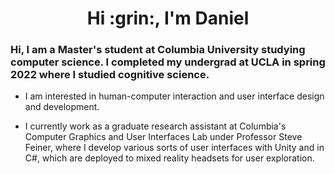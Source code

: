 <h1 align='center'> Hi :grin:, I'm Daniel </h1>

<h3>
Hi, I am a Master's student at Columbia University studying computer science. I completed my undergrad at UCLA in spring 2022 where I studied cognitive science. 
</h3>

- I am interested in human-computer interaction and user interface design and development. 

- I currently work as a graduate research assistant at Columbia's Computer Graphics and User Interfaces Lab under Professor Steve Feiner, where I develop various sorts of user interfaces with Unity and in C#, which are deployed to mixed reality headsets for user exploration.


<!--
**dhu16/dhu16** is a ✨ _special_ ✨ repository because its `README.md` (this file) appears on your GitHub profile.

Here are some ideas to get you started:

- 🔭 I’m currently working on ...
- 🌱 I’m currently learning ...
- 👯 I’m looking to collaborate on ...
- 🤔 I’m looking for help with ...
- 💬 Ask me about ...
- 📫 How to reach me: ...
- 😄 Pronouns: ...
- ⚡ Fun fact: ...
-->
